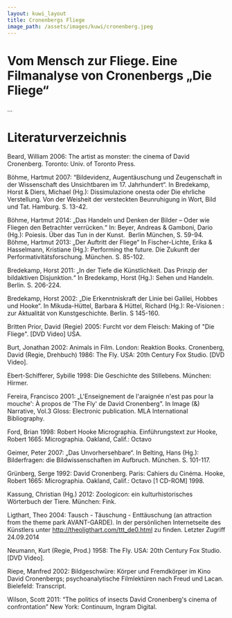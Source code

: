 ```yaml
---
layout: kuwi_layout
title: Cronenbergs Fliege
image_path: /assets/images/kuwi/cronenberg.jpeg
---
```


<h1>Vom Mensch zur Fliege.
Eine Filmanalyse von Cronenbergs „Die Fliege“
</h1>

<p>
...
</p>

<h1>Literaturverzeichnis</h1>


Beard, William 2006: The artist as monster: the cinema of David Cronenberg. Toronto: Univ. of Toronto Press.

Böhme, Hartmut 2007: “Bildevidenz, Augentäuschung und Zeugenschaft in der Wissenschaft des Unsichtbaren im 17. Jahrhundert“. In  Bredekamp, Horst & Diers, Michael (Hg.): Dissimulazione onesta oder Die ehrliche Verstellung. Von der Weisheit der versteckten Beunruhigung in Wort, Bild und Tat. Hamburg. S. 13-42. 

Böhme, Hartmut 2014: „Das Handeln und Denken der Bilder – Oder wie Fliegen den Betrachter verrücken.“ In: Beyer, Andreas & Gamboni, Dario (Hg.): Poiesis. Über das Tun in der Kunst.  Berlin München, S. 59-94.
Böhme, Hartmut 2013: „Der Auftritt der Fliege“ In Fischer-Lichte, Erika & Hasselmann, Kristiane (Hg.): Performing the future. Die Zukunft der Performativitätsforschung. München. S. 85-102.

Bredekamp, Horst 2011: „In der Tiefe die Künstlichkeit. Das Prinzip der bildaktiven Disjunktion.“ In Bredekamp, Horst (Hg.): Sehen und Handeln. Berlin. S. 206-224.

Bredekamp, Horst 2002: „Die Erkenntniskraft der Linie bei Galilei, Hobbes und Hooke“. In Mikuda-Hüttel, Barbara & Hüttel, Richard (Hg.): Re-Visionen : zur Aktualität von Kunstgeschichte. Berlin. S 145-160.

Britten Prior, David (Regie) 2005: Furcht vor dem Fleisch: Making of "Die Fliege". [DVD Video] USA.

Burt, Jonathan 2002: Animals in Film. London: Reaktion Books.
Cronenberg, David (Regie, Drehbuch) 1986: The Fly. USA: 20th Century Fox Studio. [DVD Video].

Ebert-Schifferer, Sybille 1998: Die Geschichte des Stillebens. München: Hirmer.

Fereira, Francisco 2001: „L'Enseignement de l'araignée n'est pas pour la mouche': À propos de 'The Fly' de David Cronenberg”. In Image (&) Narrative, Vol.3 Gloss: Electronic publication. MLA International Bibliography.

Ford, Brian 1998: Robert Hooke Micrographia. Einführungstext zur Hooke, Robert 1665: Micrographia. Oakland, Calif.: Octavo

Geimer, Peter 2007: „Das Unvorhersehbare“. In Belting, Hans (Hg.): Bilderfragen: die Bildwissenschaften im Aufbruch. München. S. 101-117.

Grünberg, Serge 1992: David Cronenberg. Paris: Cahiers du Cinéma.
Hooke, Robert 1665: Micrographia. Oakland, Calif.: Octavo [1 CD-ROM] 1998. 

Kassung, Christian (Hg.) 2012: Zoologicon: ein kulturhistorisches Wörterbuch der Tiere. München: Fink. 

Ligthart, Theo 2004: Tausch - Täuschung - Enttäuschung (an attraction from the theme park AVANT-GARDE). In der persönlichen Internetseite des Künstlers unter http://theoligthart.com/ttt_de0.html zu finden. Letzter Zugriff 24.09.2014

Neumann, Kurt (Regie, Prod.) 1958: The Fly. USA: 20th Century Fox Studio. [DVD Video].

Riepe, Manfred 2002: Bildgeschwüre: Körper und Fremdkörper im Kino David Cronenbergs; psychoanalytische Filmlektüren nach Freud und Lacan. Bielefeld: Transcript.

Wilson, Scott 2011: “The politics of insects David Cronenberg's cinema of confrontation” New York: Continuum, Ingram Digital. 
